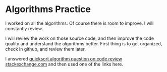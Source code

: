 # Algorithms Practice
I worked on all the algorithms. Of course there is room to improve. I will constantly review.

I will review the work on those source code, and then improve the code quality and understand the algorithms better. 
First thing is to get organized, check in github, and review them later. 

I answered [quicksort algorithm question on code review stackexchange.com](https://codereview.stackexchange.com/a/148062/123986) and then used one of the links here. 


